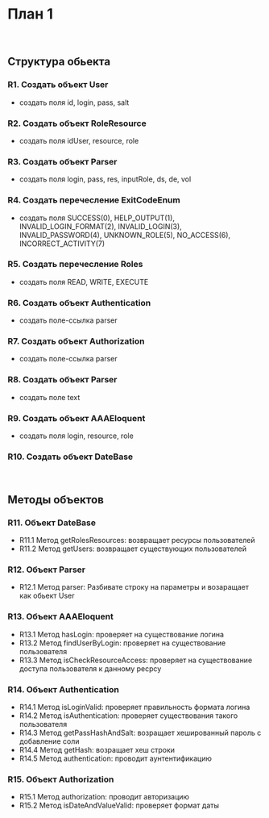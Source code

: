# План 1
&nbsp;

## Cтруктура обьекта

### R1. Создать объект User
- создать поля id, login, pass, salt

### R2. Создать объект RoleResource
- создать поля idUser, resource, role

### R3. Создать объект Parser
- создать поля login, pass, res, inputRole, ds, de, vol

### R4. Создать перечесление ExitCodeEnum
- создать поля SUCCESS(0), HELP_OUTPUT(1), INVALID_LOGIN_FORMAT(2), INVALID_LOGIN(3), INVALID_PASSWORD(4), UNKNOWN_ROLE(5), NO_ACCESS(6), INCORRECT_ACTIVITY(7)

### R5. Создать перечесление Roles
- создать поля READ, WRITE, EXECUTE

### R6. Создать объект Authentication
- создать поле-ссылка parser

### R7. Создать объект Authorization
- создать поле-ссылка parser

### R8. Создать объект Parser
- создать поле text

### R9. Создать объект AAAEloquent
- создать поля login, resource, role

### R10. Создать объект DateBase
&nbsp;

## Методы объектов

### R11. Объект DateBase
- R11.1 Метод getRolesResources: возвращает ресурсы пользователей
- R11.2 Метод getUsers: возвращает существующих пользователей

### R12. Объект Parser
- R12.1 Метод parser: Разбивате строку на параметры и возаращает как обьект User

### R13. Объект AAAEloquent
- R13.1 Метод hasLogin: проверяет на существование логина
- R13.2 Метод findUserByLogin: проверяет на существование пользователя
- R13.3 Метод isCheckResourceAccess: проверяет на существование доступа пользователя к данному ресрсу

### R14. Объект Authentication
- R14.1 Метод isLoginValid: проверяет правильность формата логина
- R14.2 Метод isAuthentication: проверяет существования такого пользователя
- R14.3 Метод getPassHashAndSalt: возращает хешированный пароль с добавление соли
- R14.4 Метод getHash: возращает хеш строки
- R14.5 Метод authentication: проводит аунтентификацию

### R15. Объект Authorization
- R15.1 Метод authorization: проводит авторизацию
- R15.2 Метод isDateAndValueValid: проверяет формат даты

